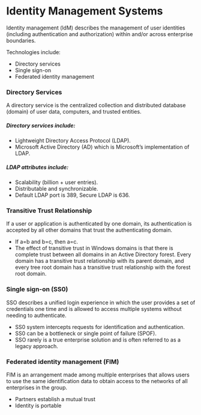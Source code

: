 # Identity Management Systems
Identity management (ldM) describes the management of user identities (including authentication and authorization) within and/or across enterprise boundaries.

Technologies include:
* Directory services
* Single sign-on
* Federated identity management

### Directory Services
A directory service is the centralized collection and distributed database (domain) of user data, computers, and trusted entities.

##### Directory services include:
* Lightweight Directory Access Protocol (LDAP).
* Microsoft Active Directory (AD) which is Microsoft’s implementation of LDAP.

##### LDAP attributes include:
* Scalability (billion + user entries).
* Distributable and synchronizable.
* Default LDAP port is 389, Secure LDAP is 636.

### Transitive Trust Relationship
If a user or application is authenticated by one domain, its authentication is accepted by all other domains that trust the authenticating domain.

* If a=b and b=c, then a=c.
* The effect of transitive trust in Windows domains is that there is complete trust between all domains in an Active Directory forest. Every domain has a transitive trust relationship with its parent domain, and every tree root domain has a transitive trust relationship with the forest root domain.

### Single sign-on (SS0)
SSO describes a unified login experience in which the user provides a set of credentials one time and is allowed to access multiple systems without needing to authenticate.
* SS0 system intercepts requests for identification and authentication.
* SS0 can be a bottleneck or single point of failure (SPOF).
* SSO rarely is a true enterprise solution and is often referred to as a legacy approach.

### Federated identity management (FIM)
FIM is an arrangement made among multiple enterprises that allows users to use the same identification data to obtain access to the networks of all enterprises in the group.
* Partners establish a mutual trust
* Identity is portable
